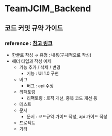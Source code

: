 # TeamJCIM_Backend

## 코드 커밋 규약 가이드 

### reference : [참고 링크](https://tttsss77.tistory.com/58)

* 한글로 작성 → 유형 : 내용(구체적으로 작성)
* 헤더 타입과 작성 예제
  * 기능 추가 / 삭제 / 변경
    * 기능 : UI 1.0 구현
  * 버그
    * 버그 : api 수정
  * 리팩토링
    * 리팩토링 : 로직 개선, 중복 코드 개선 등
  * 테스트
  * 문서
    * 문서 : 코드규약 가이드 작성, api 가이드 작성
  * 프로젝트
  * 기타
